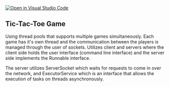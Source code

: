 [![Open in Visual Studio Code](https://classroom.github.com/assets/open-in-vscode-f059dc9a6f8d3a56e377f745f24479a46679e63a5d9fe6f495e02850cd0d8118.svg)](https://classroom.github.com/online_ide?assignment_repo_id=6128869&assignment_repo_type=AssignmentRepo)

## Tic-Tac-Toe Game
Using thread pools that supports multiple games simultaneously. Each game has it's own thread and the communication between the players is managed through the user of sockets. Utilizes client and servers where the client side holds the user interface (command line interface) and the server side implements the Runnable interface. 

The server utilizes ServerSocket which waits for requests to come in over the network, and ExecutorService which is an interface that allows the execution of tasks on threads asynchronously. 

